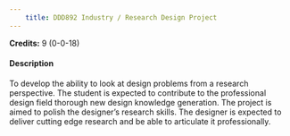 ```yaml
---
    title: DDD892 Industry / Research Design Project
---
```

**Credits:** 9 (0-0-18)



#### Description 
To develop the ability to look at design problems from a research perspective. The student is expected to contribute to the professional design field thorough new design knowledge generation. The project is aimed to polish the designer’s research skills. The designer is expected to deliver cutting edge research and be able to articulate it professionally.